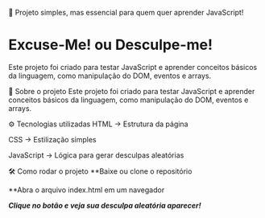 📌 Projeto simples, mas essencial para quem quer aprender JavaScript!


# Excuse-Me! ou Desculpe-me!
Este projeto foi criado para testar JavaScript e aprender conceitos básicos da linguagem, como manipulação do DOM, eventos e arrays.

📖 Sobre o projeto
Este projeto foi criado para testar JavaScript e aprender conceitos básicos da linguagem, como manipulação do DOM, eventos e arrays.

⚙️ Tecnologias utilizadas
HTML → Estrutura da página

CSS → Estilização simples

JavaScript → Lógica para gerar desculpas aleatórias

🛠️ Como rodar o projeto
**Baixe ou clone o repositório

**Abra o arquivo index.html em um navegador

***Clique no botão e veja sua desculpa aleatória aparecer!***
